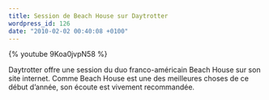 ```yaml
---
title: Session de Beach House sur Daytrotter
wordpress_id: 126
date: "2010-02-02 00:40:08 +0100"
---
```


{% youtube 9Koa0jvpN58 %}

Daytrotter offre une session du duo franco-américain Beach House sur son site
internet. Comme Beach House est une des meilleures choses de ce début d’année,
son écoute est vivement recommandée.
